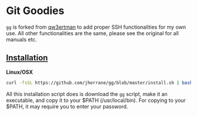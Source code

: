 Git Goodies
===========

`gg` is forked from [qw3ertman](https://github.com/qw3rtman/gg/) to add proper SSH functionalities for my own use. All other functionalities are the same, please see the original for all manuals etc.

## [Installation](https://github.com/jherrane/gg/blob/master/install.sh)
**Linux/OSX**
```sh
curl -fsSL https://github.com/jherrane/gg/blob/master/install.sh | bash
```

All this installation script does is download the `gg` script, make it an executable, and copy it to your $PATH (/usr/local/bin). For copying to your $PATH, it may require you to enter your password.

